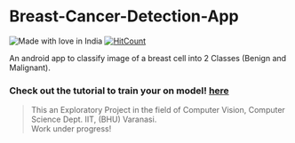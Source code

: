 # Breast-Cancer-Detection-App
 ![Made with love in India](https://madewithlove.now.sh/in?template=flat-square) [![HitCount](http://hits.dwyl.com/Harirai/Breast-Cancer-Detection-App.svg)](http://hits.dwyl.com/Harirai/Breast-Cancer-Detection-App)

An android app to classify image of a breast cell into 2 Classes (Benign and Malignant). 

### Check out the tutorial to train your on model! [here](https://github.com/Harirai/Breast-Cancer-Detection-App/blob/master/Breast_Cancer_Detection_Binary_Classification.ipynb)
> This an Exploratory Project in the field of Computer Vision,  Computer Science Dept. IIT, (BHU) Varanasi.  
> Work under progress!

